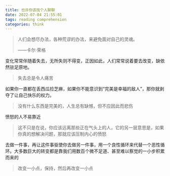 ```yaml
---
title: 也许你该找个人聊聊
date: 2022-07-04 21:55:01
tags: reading comprehension
categories: think
---
```


> 人们会想尽办法，各种荒谬的办法，来避免面对自己的灵魂。
>
> ——卡尔·荣格

变化常常伴随着失去，无所失则不得变，正因如此，人们常常说着要去改变，缺依然驻足原地。

> 失去总是令人痛苦

如果你一直都在丢西瓜捡芝麻，如果你不能意识到“完美是幸福的敌人”，那你就剥夺了让自己快乐的权力。

> 没有什么东西是完美的，人生总有缺憾，但不应因此而悲伤

愤怒的人不易靠近

> 这不只是在说，你应该远离那些正在气头上的人，它的另一层意思是，如果你真的想解决问题，那就应该压制内心的愤怒

去做一件事，再让这件事驱使你去做另一件事，用一个良性循环来代替一个恶性循环。大多数巨大的转变都是靠我们用数百个微不足道、甚至难以察觉的一小步积累而来的

> 改变一小点，保持，然后再改变一小点

